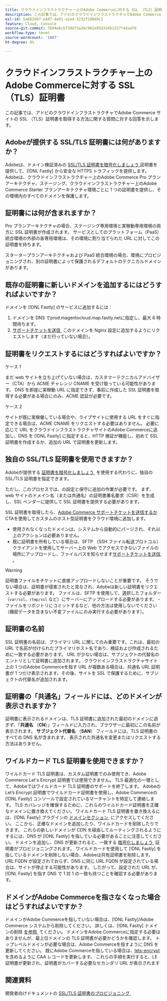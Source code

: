 ```yaml
---
title: クラウドインフラストラクチャー上のAdobe Commerceに対する SSL （TLS）証明書
description: この記事では、アドビのクラウドインフラストラクチャでAdobe Commerce サイトの SSL （TLS）証明書を取得する方法に関する質問に対する回答を示します。
exl-id: 5a682d07-e4d7-4e81-a2ad-3232f2d8d9c1
feature: Cloud, Console
source-git-commit: 7694e6cb739d73a28c902e95d324b1317f4daaf6
workflow-type: tm+mt
source-wordcount: '1087'
ht-degree: 0%

---
```


# クラウドインフラストラクチャー上のAdobe Commerceに対する SSL （TLS）証明書

この記事では、アドビのクラウドインフラストラクチャでAdobe Commerce サイトの SSL （TLS）証明書を取得する方法に関する質問に対する回答を示します。

## Adobeが提供する SSL/TLS 証明書には何がありますか？

Adobeは、ドメイン検証済みの [SSL/TLS 証明書を暗号化しましょう &#x200B;](https://letsencrypt.org/) 証明書を提供して、[!DNL Fastly] から安全な HTTPS トラフィックを提供します。 Adobeは、クラウドインフラストラクチャー上のAdobe Commerce Pro プランアーキテクチャ、ステージング、クラウドインフラストラクチャー上のAdobe Commerce Starter プランアーキテクチャ環境ごとに 1 つの証明書を提供し、その環境内のすべてのドメインを保護します。

## 証明書には何が含まれますか？

Pro プランアーキテクチャの場合、ステージング専用環境と実稼動専用環境の両方に SSL 証明書が作成されます。 サービスとしてのプラットフォーム（PaaS）統合環境の外部の各専用環境は、その環境に割り当てられた URL に対してこの証明書を持ちます。

スタータープランアーキテクチャおよび PaaS 統合環境の場合、環境にプロビジョニングされ、別の証明書によって保護されるデフォルトのテクニカルドメインがあります。

## 既存の証明書に新しいドメインを追加するにはどうすればよいですか？

ドメインを [!DNL Fastly] のサービスに追加するには：

1. ドメインを DNS でprod.magentocloud.map.fastly.netに指定し、最大 6 時間待ちます。
1. [&#x200B; サポートチケットを送信 &#x200B;](/help/help-center-guide/help-center/magento-help-center-user-guide.md#submit-ticket) このドメインを Nginx 設定に追加するようにリクエストします（まだ行っていない場合）。

## 証明書をリクエストするにはどうすればよいですか？

ケース 1

まだ web サイトを立ち上げていない場合は、カスタマーテクニカルアドバイザー（CTA）から ACME チャレンジ CNAME を受け取っている可能性があります。 DNS を即座に実稼動 URL に指定できず、事前に作成した SSL 証明書を取得する必要がある場合にのみ、ACME 認証が必要です。

ケース 2

サイトが既に実稼働している場合や、ライブサイトに使用する URL をすぐに指定できる場合は、ACME CNAME をリクエストする必要はありません。 必要に応じて URL をクラウドインフラストラクチャサイトのAdobe Commerceに追加し、DNS を [!DNL Fastly] に指定すると、HTTP 検証が機能し、初めて SSL 証明書を作成するか、追加の URL で証明書を更新します。

## 独自の SSL/TLS 証明書を使用できますか？

Adobeが提供する [&#x200B; 証明書を暗号化しましょう &#x200B;](https://letsencrypt.org/) を使用する代わりに、独自の SSL/TLS 証明書を指定できます。

ただし、このプロセスでは、の設定と保守に追加の作業が必要です。 まず、web サイトのドメイン名（または共通名）の証明書署名要求（CSR）を生成し、SSL ベンダーに提供して SSL 証明書を提供する必要があります。

SSL 証明書を取得したら、[Adobe Commerce サポートチケットを送信するか &#x200B;](/help/help-center-guide/help-center/magento-help-center-user-guide.md#submit-ticket)CTAを使用してカスタムのホスト型証明書をクラウド環境に追加します。

* 使用されなくなったドメインは、システムから自動的にパージされ、それ以上のアクションは必要ありません。
* 既に証明書を所有している場合は、SFTP （SSH ファイル転送プロトコル）クライアントを使用してサーバー上の Web でアクセスできないファイルの場所にアップロードし、ファイルパスを知らせます [&#x200B; サポートチケットを送信 &#x200B;](/help/help-center-guide/help-center/magento-help-center-user-guide.md#submit-ticket)。

>[!WARNING]
>
>証明書ファイルをチケットに直接アップロードしないことが重要です。 そうでない場合は、証明書が侵害されたと見なされ、Adobeは新しい証明書をリクエストする必要があります。
>ファイルは、SFTP を使用して、選択したフォルダー（`var/ssl`、`/tmp/ssl` など）にサーバーにアップロードする必要があります。 - ファイルをリポジトリにコミットするなど、他の方法は使用しないでください（機密データを含まない不変ファイルにのみ実行する必要があります）。

## 証明書の名前

SSL 証明書の名前は、プライマリ URL に関してのみ重要です。これは、最初の URL で名前が付けられたプライマリホスト名であり、検証および作成されるために一致する必要があります。 URL が少ない場合は、サブジェクトの代替名のエントリとして証明書に追加されます。 クラウドインフラストラクチャサイト上の 1 つのAdobe Commerceを指す URL が複数ある場合は、共通名 URL 証明書が 1 つだけ表示されます。その後、サイトを SSL で保護するために、サブジェクトの代替名が追加されます。

## 証明書の「共通名」フィールドには、どのドメインが表示されますか？

証明書に表示されるドメインは、TLS 証明書に追加された最初のドメインに過ぎず、「**共通名** （**CN**）」フィールドに入力され、ブラウザーに最初にこの名前が表示されます。 **サブジェクト代替名** （**SAN**） フィールドには、TLS 証明書のすべての DNS 名が含まれます。 表示された共通名を変更またはリクエストする方法はありません。

## ワイルドカード TLS 証明書を使用できますか？

ワイルドカード TLS 証明書は、カスタム証明書でのみ使用でき、Adobe Commerce Let&#39;s Encrypt 証明書では使用できません。 TLS 最適化の一環として、Adobeではワイルドカード TLS 証明書のサポートを終了します。 Adobeの Let’s Encrypt 証明書でワイルドカード証明書を使用し、Adobe Commerceの [!DNL Fastly] コンソールで設定されているマーチャントを特定して連絡します。 TLS カバレッジを確保するために、これらのワイルドカード証明書を正確なドメインに置き換えてください。 ワイルドカード TLS 証明書を置き換えるには、[!DNL Fastly] プラグインの [&#x200B; ドメインセクション &#x200B;](https://experienceleague.adobe.com/ja/docs/commerce-cloud-service/user-guide/cdn/setup-fastly/fastly-custom-cache-configuration#manage-domains) にアクセスしてください。 ここから、正確なドメインを追加したり、ワイルドカードを削除したりできます。 これらの新しいドメインが CDN を経由してルーティングされるようにするには、DNS が [!DNL Fastly] を指している必要があることに注意してください。 ドメインを追加し、DNS が更新されると、一致する [&#x200B; 暗号化しましょう &#x200B;](https://letsencrypt.org/) 証明書がプロビジョニングされます。 ワイルドカードを使用して [!DNL Fastly] を指しているドメインを削除しない場合、Adobeは共有証明書を削除します。 URL FQDN が設定されておらず、DNS に同じ URL FQDN が設定されている場合は、サイトが停止する可能性があります。 したがって、設定された URL が、[!DNL Fastly] を指す DNS で 1 対 1 の一致も持つことを確認する必要があります。

## ドメインがAdobe Commerceを指さなくなった場合はどうすればよいですか？

ドメインがAdobe Commerceを指していない場合は、[!DNL Fastly]/Adobe Commerce システムから削除してください。 詳しくは、[!DNL Fastly] ドメインの削除 [&#x200B; を参照 &#x200B;](https://docs.fastly.com/en/guides/working-with-domains#deleting-a-domain) てください。 ドメインをAdobe Commerceに指定する必要はありませんが、最上位ドメインの TLS 証明書が必要かどうかを確認します。 トップレベルドメインが必要な場合は、Adobe Commerceを指すように DNS を更新してください。 既にAdobe Commerceを指している場合は、[lets-encrypt](https://letsencrypt.org/) を含めるように CAA レコードを更新します。 これらの手順を実行すると、LE 証明書が更新され、証明書がカバーする必要なセカンダリ URL が表示されます&#x200B;

## 関連資料

開発者向けドキュメントの [SSL/TLS 証明書のプロビジョニング &#x200B;](https://experienceleague.adobe.com/ja/docs/commerce-cloud-service/user-guide/cdn/setup-fastly/fastly-configuration#provision-ssltls-certificates)
